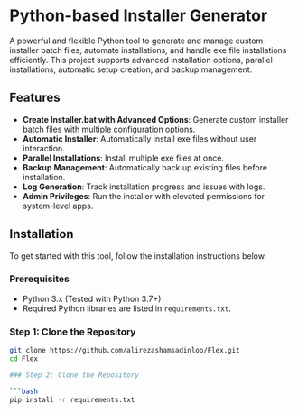 # Python-based Installer Generator

A powerful and flexible Python tool to generate and manage custom installer batch files, automate installations, and handle exe file installations efficiently. This project supports advanced installation options, parallel installations, automatic setup creation, and backup management.

## Features
- **Create Installer.bat with Advanced Options**: Generate custom installer batch files with multiple configuration options.
- **Automatic Installer**: Automatically install exe files without user interaction.
- **Parallel Installations**: Install multiple exe files at once.
- **Backup Management**: Automatically back up existing files before installation.
- **Log Generation**: Track installation progress and issues with logs.
- **Admin Privileges**: Run the installer with elevated permissions for system-level apps.

## Installation

To get started with this tool, follow the installation instructions below.

### Prerequisites

- Python 3.x (Tested with Python 3.7+)
- Required Python libraries are listed in `requirements.txt`.

### Step 1: Clone the Repository

```bash
git clone https://github.com/alirezashamsadinloo/Flex.git
cd Flex

### Step 2: Clone the Repository

```bash
pip install -r requirements.txt

